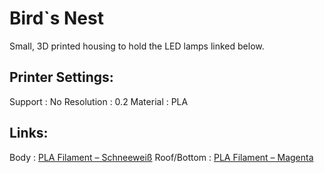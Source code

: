 # Bird`s Nest

Small, 3D printed housing to hold the LED lamps linked below.

## Printer Settings:

Support 	:	No
Resolution	:	0.2
Material	:	PLA

## Links:

Body : [PLA Filament – Schneeweiß](https://www.filamentworld.de/shop/pla-filament-3d-drucker/weiss/)
Roof/Bottom : [PLA Filament – Magenta](https://www.filamentworld.de/shop/pla-filament-3d-drucker/pla-filament-1-75-mm-magenta/)
